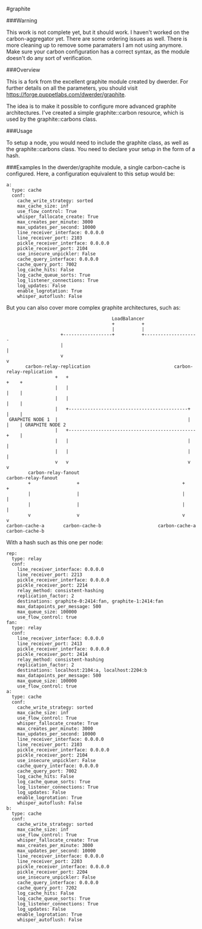 #graphite

###Warning

This work is not complete yet, but it should work. I haven't worked on the carbon-aggregator yet. There are some ordering issues as well.
There is more cleaning up to remove some paramaters I am not using anymore.
Make sure your carbon configuration has a correct syntax, as the module doesn't do any sort of verification.


###Overview

This is a fork from the excellent graphite module created by dwerder. For further details on all the parameters, you should visit https://forge.puppetlabs.com/dwerder/graphite.

The idea is to make it possible to configure more advanced graphite architectures.
I've created a simple graphite::carbon resource, which is used by the graphite::carbons class.

###Usage


To setup a node, you would need to include the graphite class, as well as the graphite::carbons class.
You need to declare your setup in the form of a hash.


###Examples
In the dwerder/graphite module, a single carbon-cache is configured. Here, a configuration equivalent to this setup would be:

```
a:
  type: cache
  conf:
    cache_write_strategy: sorted
    max_cache_size: inf
    use_flow_control: True
    whisper_fallocate_create: True
    max_creates_per_minute: 3000
    max_updates_per_second: 10000
    line_receiver_interface: 0.0.0.0
    line_receiver_port: 2103
    pickle_receiver_interface: 0.0.0.0
    pickle_receiver_port: 2104
    use_insecure_unpickler: False
    cache_query_interface: 0.0.0.0
    cache_query_port: 7002
    log_cache_hits: False
    log_cache_queue_sorts: True
    log_listener_connections: True
    log_updates: False
    enable_logrotation: True
    whisper_autoflush: False
```

But you can also cover more complex graphite architectures, such as:

```
                                       LoadBalancer
                                       +          +
                                       |          |
                    +------------------+          +-------------------- 
                    |                                                 |
                    v                                                 v
       carbon-relay-replication                               carbon-relay-replication
                  +   +                                               +    +
                  |   |                                               |    |
                  |   |                                               |    |
                  |   +--------------------------------------------+  |    |
 GRAPHITE NODE 1  |                                                |  |    | GRAPHITE NODE 2
                  |   +-----------------------------------------------+    |
                  |   |                                            |       |
                  |   |                                            |       |
                  v   v                                            v       v
        carbon-relay-fanout                                      carbon-relay-fanout
        +                 +                                      +                 +  
        |                 |                                      |                 |
        |                 |                                      |                 |                  
        v                 v                                      v                 v                                  
carbon-cache-a       carbon-cache-b                     carbon-cache-a             carbon-cache-b
```

With a hash such as this one per node:

```
rep:
  type: relay
  conf:
    line_receiver_interface: 0.0.0.0
    line_receiver_port: 2213
    pickle_receiver_interface: 0.0.0.0
    pickle_receiver_port: 2214
    relay_method: consistent-hashing
    replication_factor: 2
    destinations: graphite-0:2414:fan, graphite-1:2414:fan
    max_datapoints_per_message: 500
    max_queue_size: 100000
    use_flow_control: true
fan:
  type: relay
  conf:
    line_receiver_interface: 0.0.0.0
    line_receiver_port: 2413
    pickle_receiver_interface: 0.0.0.0
    pickle_receiver_port: 2414
    relay_method: consistent-hashing
    replication_factor: 2
    destinations: localhost:2104:a, localhost:2204:b
    max_datapoints_per_message: 500
    max_queue_size: 100000
    use_flow_control: true
a:
  type: cache
  conf:
    cache_write_strategy: sorted
    max_cache_size: inf
    use_flow_control: True
    whisper_fallocate_create: True
    max_creates_per_minute: 3000
    max_updates_per_second: 10000
    line_receiver_interface: 0.0.0.0
    line_receiver_port: 2103
    pickle_receiver_interface: 0.0.0.0
    pickle_receiver_port: 2104
    use_insecure_unpickler: False
    cache_query_interface: 0.0.0.0
    cache_query_port: 7002
    log_cache_hits: False
    log_cache_queue_sorts: True
    log_listener_connections: True
    log_updates: False
    enable_logrotation: True
    whisper_autoflush: False
b:
  type: cache
  conf:
    cache_write_strategy: sorted
    max_cache_size: inf
    use_flow_control: True
    whisper_fallocate_create: True
    max_creates_per_minute: 3000
    max_updates_per_second: 10000
    line_receiver_interface: 0.0.0.0
    line_receiver_port: 2203
    pickle_receiver_interface: 0.0.0.0
    pickle_receiver_port: 2204
    use_insecure_unpickler: False
    cache_query_interface: 0.0.0.0
    cache_query_port: 7202
    log_cache_hits: False
    log_cache_queue_sorts: True
    log_listener_connections: True
    log_updates: False
    enable_logrotation: True
    whisper_autoflush: False	
```
